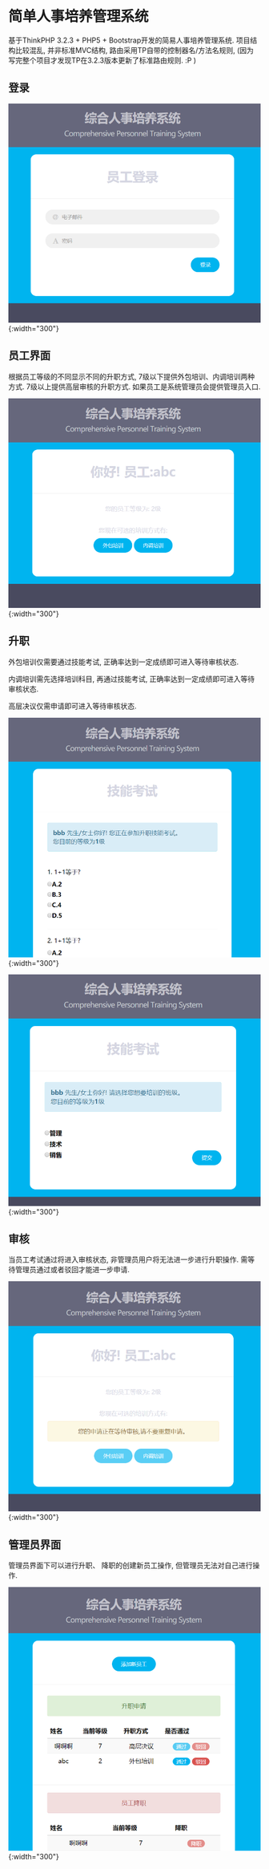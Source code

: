 # 简单人事培养管理系统

基于ThinkPHP 3.2.3 + PHP5 + Bootstrap开发的简易人事培养管理系统. 项目结构比较混乱, 并非标准MVC结构, 路由采用TP自带的控制器名/方法名规则, (因为写完整个项目才发现TP在3.2.3版本更新了标准路由规则. :P )

## 登录

![登录界面](https://github.com/EwdAger/sample-training-system/blob/master/img/1.png){:width="300"}

## 员工界面

根据员工等级的不同显示不同的升职方式, 7级以下提供外包培训、内调培训两种方式. 7级以上提供高层审核的升职方式. 如果员工是系统管理员会提供管理员入口. 

![员工界面](https://github.com/EwdAger/sample-training-system/blob/master/img/2.png){:width="300"}

## 升职

外包培训仅需要通过技能考试, 正确率达到一定成绩即可进入等待审核状态.

内调培训需先选择培训科目,  再通过技能考试, 正确率达到一定成绩即可进入等待审核状态.

高层决议仅需申请即可进入等待审核状态.

![技能考试](https://github.com/EwdAger/sample-training-system/blob/master/img/5.png){:width="300"}

![内调分班](https://github.com/EwdAger/sample-training-system/blob/master/img/6.png){:width="300"}

## 审核

当员工考试通过将进入审核状态, 非管理员用户将无法进一步进行升职操作. 需等待管理员通过或者驳回才能进一步申请.

![审核](https://github.com/EwdAger/sample-training-system/blob/master/img/3.png){:width="300"}

## 管理员界面

管理员界面下可以进行升职、 降职的创建新员工操作, 但管理员无法对自己进行操作.

![管理员界面](https://github.com/EwdAger/sample-training-system/blob/master/img/4.png){:width="300"}





